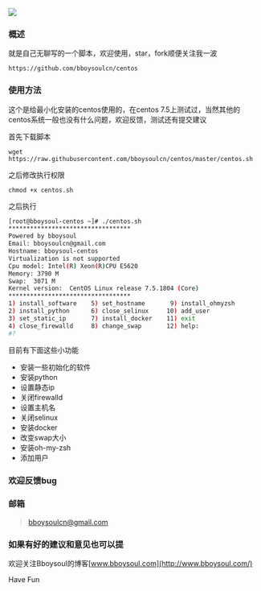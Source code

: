 ![](https://upload-images.jianshu.io/upload_images/3778244-65c9807c5153e98d.png?imageMogr2/auto-orient/strip%7CimageView2/2/w/1240)


### 概述

就是自己无聊写的一个脚本，欢迎使用，star，fork顺便关注我一波

`https://github.com/bboysoulcn/centos`

### 使用方法

这个是给最小化安装的centos使用的，在centos 7.5上测试过，当然其他的centos系统一般也没有什么问题，欢迎反馈，测试还有提交建议

首先下载脚本

`wget https://raw.githubusercontent.com/bboysoulcn/centos/master/centos.sh`

之后修改执行权限

`chmod +x centos.sh`

之后执行

~~~bash
[root@bboysoul-centos ~]# ./centos.sh
**********************************
Powered by bboysoul
Email: bboysoulcn@gmail.com
Hostname: bboysoul-centos
Virtualization is not supported
Cpu model: Intel(R) Xeon(R)CPU E5620
Memory: 3790 M
Swap:  3071 M
Kernel version:  CentOS Linux release 7.5.1804 (Core)
**********************************
1) install_software    5) set_hostname	     9) install_ohmyzsh
2) install_python      6) close_selinux	    10) add_user
3) set_static_ip       7) install_docker    11) exit
4) close_firewalld     8) change_swap	    12) help:
#?
~~~

目前有下面这些小功能

- 安装一些初始化的软件
- 安装python
- 设置静态ip
- 关闭firewalld
- 设置主机名
- 关闭selinux
- 安装docker
- 改变swap大小
- 安装oh-my-zsh
- 添加用户

### 欢迎反馈bug

### 邮箱

> bboysoulcn@gmail.com

### 如果有好的建议和意见也可以提

欢迎关注Bboysoul的博客[www.bboysoul.com](http://www.bboysoul.com/)

Have Fun
